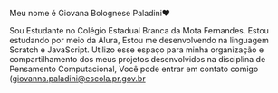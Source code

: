 Meu nome é Giovana Bolognese Paladini❤

Sou Estudante no Colégio Estadual Branca da Mota Fernandes.
Estou estudando por meio da Alura,
Estou me desenvolvendo na linguagem Scratch e JavaScript.
Utilizo esse espaço para minha organização e compartilhamento dos meus projetos desenvolvidos na disciplina de Pensamento Computacional,
Você pode entrar em contato comigo
(giovanna.paladini@escola.pr.gov.br
